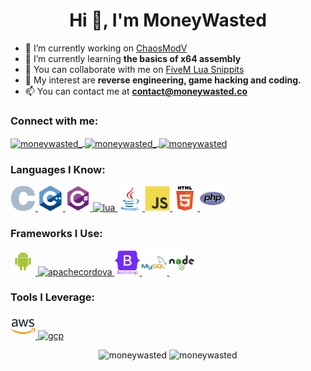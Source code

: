 <h1 align="center">Hi 👋, I'm MoneyWasted</h1>

- 🔭 I’m currently working on [ChaosModV](https://github.com/gta-chaos-mod/ChaosModV)
- 🌱 I’m currently learning **the basics of x64 assembly**
- 🤝 You can collaborate with me on [FiveM Lua Snippits](https://github.com/MoneyWasted/FiveM-Lua-Snippets)
- 💬 My interest are **reverse engineering, game hacking and coding.**
- 📫 You can contact me at **contact@moneywasted.co**

<h3 align="left">Connect with me:</h3>
<p align="left">
  <a href="https://twitter.com/moneywasted_" target="blank">
    <img align="center" src="https://cdn.jsdelivr.net/npm/simple-icons@3.0.1/icons/twitter.svg" alt="moneywasted_" height="30" width="40" />
  </a>
  <a href="https://instagram.com/moneywasted_" target="blank">
    <img align="center" src="https://cdn.jsdelivr.net/npm/simple-icons@3.0.1/icons/instagram.svg" alt="moneywasted_" height="30" width="40" />
  </a>
  <a href="https://www.youtube.com/c/moneywasted" target="blank">
    <img align="center" src="https://cdn.jsdelivr.net/npm/simple-icons@3.0.1/icons/youtube.svg" alt="moneywasted" height="30" width="40" />
  </a>
</p>

<h3 align="left">Languages I Know:</h3>
<p align="left">
  <a href="https://www.cprogramming.com/" target="_blank">
    <img src="https://raw.githubusercontent.com/devicons/devicon/master/icons/c/c-original.svg" alt="c" width="40" height="40" />
  </a>
  <a href="https://www.w3schools.com/cpp/" target="_blank">
    <img src="https://raw.githubusercontent.com/devicons/devicon/master/icons/cplusplus/cplusplus-original.svg" alt="cplusplus" width="40" height="40" />
  </a>
  <a href="https://www.w3schools.com/cs/" target="_blank">
    <img src="https://raw.githubusercontent.com/devicons/devicon/master/icons/csharp/csharp-original.svg" alt="csharp" width="40" height="40" />
  </a>
  <a href="https://www.lua.org/" target="_blank">
    <img src="https://upload.wikimedia.org/wikipedia/commons/c/cf/Lua-Logo.svg" alt="lua" width="40" height="40" />
  </a>
  <a href="https://www.java.com" target="_blank">
    <img src="https://raw.githubusercontent.com/devicons/devicon/master/icons/java/java-original.svg" alt="java" width="40" height="40" />
  </a>
  <a href="https://developer.mozilla.org/en-US/docs/Web/JavaScript" target="_blank">
    <img src="https://raw.githubusercontent.com/devicons/devicon/master/icons/javascript/javascript-original.svg" alt="javascript" width="40" height="40" />
  </a>
  <a href="https://www.w3.org/html/" target="_blank">
    <img src="https://raw.githubusercontent.com/devicons/devicon/master/icons/html5/html5-original-wordmark.svg" alt="html5" width="40" height="40" />
  </a>
  <a href="https://www.php.net" target="_blank">
    <img src="https://raw.githubusercontent.com/devicons/devicon/master/icons/php/php-original.svg" alt="php" width="40" height="40" />
  </a>
</p>

<h3 align="left">Frameworks I Use:</h3>
<p align="left">
  <a href="https://developer.android.com" target="_blank">
    <img src="https://raw.githubusercontent.com/devicons/devicon/master/icons/android/android-original-wordmark.svg" alt="android" width="40" height="40" />
  </a>
  <a href="https://cordova.apache.org/" target="_blank">
    <img src="https://www.vectorlogo.zone/logos/apache_cordova/apache_cordova-icon.svg" alt="apachecordova" width="40" height="40" />
  </a>
  <a href="https://getbootstrap.com" target="_blank">
    <img src="https://raw.githubusercontent.com/devicons/devicon/master/icons/bootstrap/bootstrap-plain-wordmark.svg" alt="bootstrap" width="40" height="40" />
  </a>
  <a href="https://www.mysql.com/" target="_blank">
    <img src="https://raw.githubusercontent.com/devicons/devicon/master/icons/mysql/mysql-original-wordmark.svg" alt="mysql" width="40" height="40" />
  </a>
  <a href="https://nodejs.org" target="_blank">
    <img src="https://raw.githubusercontent.com/devicons/devicon/master/icons/nodejs/nodejs-original-wordmark.svg" alt="nodejs" width="40" height="40" />
  </a>
</p>

<h3 align="left">Tools I Leverage:</h3>
<p align="left">
  <a href="https://aws.amazon.com" target="_blank">
    <img src="https://raw.githubusercontent.com/devicons/devicon/master/icons/amazonwebservices/amazonwebservices-original-wordmark.svg" alt="aws" width="40" height="40" />
  </a>
  <a href="https://cloud.google.com" target="_blank">
    <img src="https://www.vectorlogo.zone/logos/google_cloud/google_cloud-icon.svg" alt="gcp" width="40" height="40" />
  </a>
</p>

<p align="center">
  <img src="https://github-readme-stats.vercel.app/api?username=moneywasted&show_icons=true&locale=en" alt="moneywasted" />
  <img src="https://github-readme-stats.vercel.app/api/top-langs?username=moneywasted&show_icons=true&locale=en&layout=compact" alt="moneywasted" />
</p>

<!---
MoneyWasted/MoneyWasted is a ✨ special ✨ repository because its `README.md` (this file) appears on your GitHub profile.
You can click the Preview link to take a look at your changes.
--->
